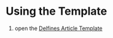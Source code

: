 # Using the Template

1. open the [Delfines Article Template](https://www.dropbox.com/s/av2uuv3rzx2zzvc/deflines-article-template_2018.dotx?dl=0)